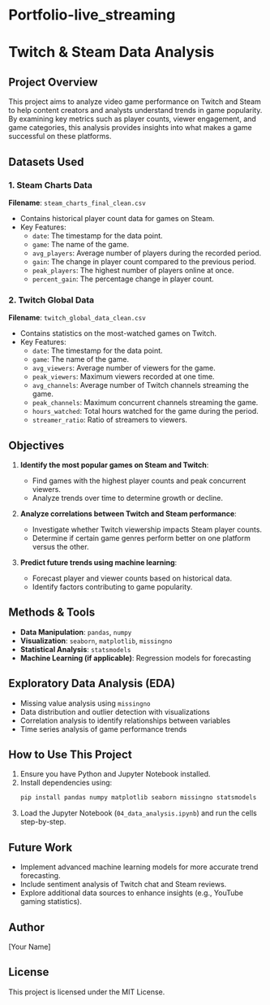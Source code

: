 # Portfolio-live_streaming

# Twitch & Steam Data Analysis

## Project Overview
This project aims to analyze video game performance on Twitch and Steam to help content creators and analysts understand trends in game popularity. By examining key metrics such as player counts, viewer engagement, and game categories, this analysis provides insights into what makes a game successful on these platforms.

## Datasets Used
### 1. Steam Charts Data
**Filename**: `steam_charts_final_clean.csv`
- Contains historical player count data for games on Steam.
- Key Features:
  - `date`: The timestamp for the data point.
  - `game`: The name of the game.
  - `avg_players`: Average number of players during the recorded period.
  - `gain`: The change in player count compared to the previous period.
  - `peak_players`: The highest number of players online at once.
  - `percent_gain`: The percentage change in player count.

### 2. Twitch Global Data
**Filename**: `twitch_global_data_clean.csv`
- Contains statistics on the most-watched games on Twitch.
- Key Features:
  - `date`: The timestamp for the data point.
  - `game`: The name of the game.
  - `avg_viewers`: Average number of viewers for the game.
  - `peak_viewers`: Maximum viewers recorded at one time.
  - `avg_channels`: Average number of Twitch channels streaming the game.
  - `peak_channels`: Maximum concurrent channels streaming the game.
  - `hours_watched`: Total hours watched for the game during the period.
  - `streamer_ratio`: Ratio of streamers to viewers.

## Objectives
1. **Identify the most popular games on Steam and Twitch**:
   - Find games with the highest player counts and peak concurrent viewers.
   - Analyze trends over time to determine growth or decline.

2. **Analyze correlations between Twitch and Steam performance**:
   - Investigate whether Twitch viewership impacts Steam player counts.
   - Determine if certain game genres perform better on one platform versus the other.

3. **Predict future trends using machine learning**:
   - Forecast player and viewer counts based on historical data.
   - Identify factors contributing to game popularity.

## Methods & Tools
- **Data Manipulation**: `pandas`, `numpy`
- **Visualization**: `seaborn`, `matplotlib`, `missingno`
- **Statistical Analysis**: `statsmodels`
- **Machine Learning (if applicable)**: Regression models for forecasting

## Exploratory Data Analysis (EDA)
- Missing value analysis using `missingno`
- Data distribution and outlier detection with visualizations
- Correlation analysis to identify relationships between variables
- Time series analysis of game performance trends

## How to Use This Project
1. Ensure you have Python and Jupyter Notebook installed.
2. Install dependencies using:
   ```bash
   pip install pandas numpy matplotlib seaborn missingno statsmodels
   ```
3. Load the Jupyter Notebook (`04_data_analysis.ipynb`) and run the cells step-by-step.

## Future Work
- Implement advanced machine learning models for more accurate trend forecasting.
- Include sentiment analysis of Twitch chat and Steam reviews.
- Explore additional data sources to enhance insights (e.g., YouTube gaming statistics).

## Author
[Your Name]

## License
This project is licensed under the MIT License.

